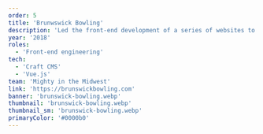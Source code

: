 ```yaml
---
order: 5
title: 'Brunwswick Bowling'
description: 'Led the front-end development of a series of websites to mondernize Brunswick bowling suite of companies.'
year: '2018'
roles:
  - 'Front-end engineering'
tech:
  - 'Craft CMS'
  - 'Vue.js'
team: 'Mighty in the Midwest'
link: 'https://brunswickbowling.com'
banner: 'brunswick-bowling.webp'
thumbnail: 'brunswick-bowling.webp'
thumbnail_sm: 'brunswick-bowling.webp'
primaryColor: '#0000b0'
---
```

